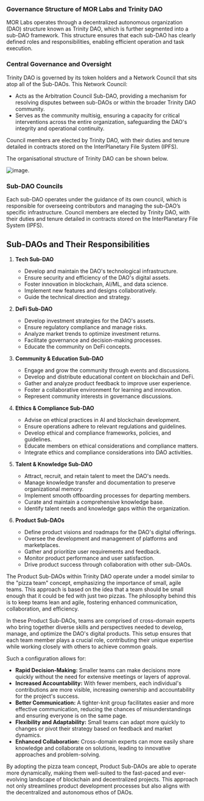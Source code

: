 
### Governance Structure of MOR Labs and Trinity DAO

MOR Labs operates through a decentralized autonomous organization (DAO) structure known as Trinity DAO, which is further segmented into a sub-DAO framework. This structure ensures that each sub-DAO has clearly defined roles and responsibilities, enabling efficient operation and task execution.

### Central Governance and Oversight

Trinity DAO is governed by its token holders and a Network Council that sits atop all of the Sub-DAOs. This Network Council:

- Acts as the Arbitration Council Sub-DAO, providing a mechanism for resolving disputes between sub-DAOs or within the broader Trinity DAO community.
- Serves as the community multisig, ensuring a capacity for critical interventions across the entire organization, safeguarding the DAO's integrity and operational continuity.

Council members are elected by Trinity DAO, with their duties and tenure detailed in contracts stored on the InterPlanetary File System (IPFS).

The organisational structure of Trinity DAO can be shown below. 

![image](https://github.com/Morlabs/Contributions/assets/163015586/2396aa2a-7974-4082-9c3c-8ad7aa40926c). 

### Sub-DAO Councils

Each sub-DAO operates under the guidance of its own council, which is responsible for overseeing contributors and managing the sub-DAO’s specific infrastructure. Council members are elected by Trinity DAO, with their duties and tenure detailed in contracts stored on the InterPlanetary File System (IPFS).

## Sub-DAOs and Their Responsibilities

1. **Tech Sub-DAO**
   - Develop and maintain the DAO's technological infrastructure.
   - Ensure security and efficiency of the DAO's digital assets.
   - Foster innovation in blockchain, AI/ML, and data science.
   - Implement new features and designs collaboratively.
   - Guide the technical direction and strategy.

2. **DeFi Sub-DAO**
   - Develop investment strategies for the DAO's assets.
   - Ensure regulatory compliance and manage risks.
   - Analyze market trends to optimize investment returns.
   - Facilitate governance and decision-making processes.
   - Educate the community on DeFi concepts.

3. **Community & Education Sub-DAO**
   - Engage and grow the community through events and discussions.
   - Develop and distribute educational content on blockchain and DeFi.
   - Gather and analyze product feedback to improve user experience.
   - Foster a collaborative environment for learning and innovation.
   - Represent community interests in governance discussions.

4. **Ethics & Compliance Sub-DAO**
   - Advise on ethical practices in AI and blockchain development.
   - Ensure operations adhere to relevant regulations and guidelines.
   - Develop ethical and compliance frameworks, policies, and guidelines.
   - Educate members on ethical considerations and compliance matters.
   - Integrate ethics and compliance considerations into DAO activities.

5. **Talent & Knowledge Sub-DAO**
   - Attract, recruit, and retain talent to meet the DAO's needs.
   - Manage knowledge transfer and documentation to preserve organizational memory.
   - Implement smooth offboarding processes for departing members.
   - Curate and maintain a comprehensive knowledge base.
   - Identify talent needs and knowledge gaps within the organization.

6. **Product Sub-DAOs**
   - Define product visions and roadmaps for the DAO's digital offerings.
   - Oversee the development and management of platforms and marketplaces.
   - Gather and prioritize user requirements and feedback.
   - Monitor product performance and user satisfaction.
   - Drive product success through collaboration with other sub-DAOs.

The Product Sub-DAOs within Trinity DAO operate under a model similar to the "pizza team" concept, emphasizing the importance of small, agile teams. This approach is based on the idea that a team should be small enough that it could be fed with just two pizzas. The philosophy behind this is to keep teams lean and agile, fostering enhanced communication, collaboration, and efficiency.

In these Product Sub-DAOs, teams are comprised of cross-domain experts who bring together diverse skills and perspectives needed to develop, manage, and optimize the DAO's digital products. This setup ensures that each team member plays a crucial role, contributing their unique expertise while working closely with others to achieve common goals.

Such a configuration allows for:
- **Rapid Decision-Making:** Smaller teams can make decisions more quickly without the need for extensive meetings or layers of approval.
- **Increased Accountability:** With fewer members, each individual's contributions are more visible, increasing ownership and accountability for the project's success.
- **Better Communication:** A tighter-knit group facilitates easier and more effective communication, reducing the chances of misunderstandings and ensuring everyone is on the same page.
- **Flexibility and Adaptability:** Small teams can adapt more quickly to changes or pivot their strategy based on feedback and market dynamics.
- **Enhanced Collaboration:** Cross-domain experts can more easily share knowledge and collaborate on solutions, leading to innovative approaches and problem-solving.

By adopting the pizza team concept, Product Sub-DAOs are able to operate more dynamically, making them well-suited to the fast-paced and ever-evolving landscape of blockchain and decentralized projects. This approach not only streamlines product development processes but also aligns with the decentralized and autonomous ethos of DAOs.



